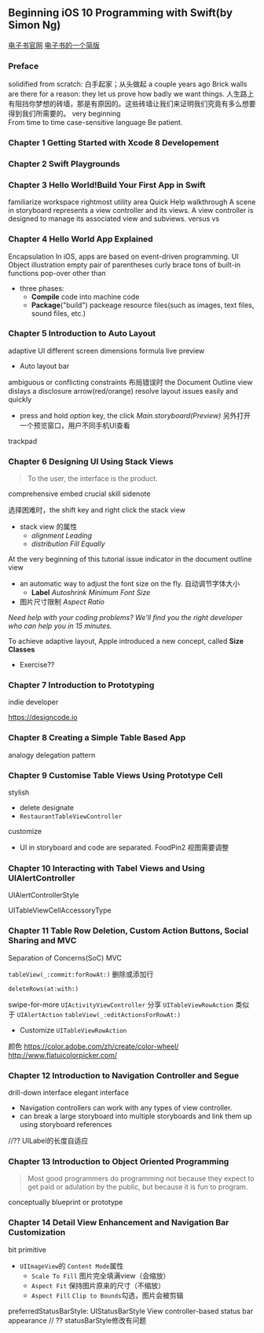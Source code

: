 Beginning iOS 10 Programming with Swift(by Simon Ng)
-----
[电子书官网](http://www.appcoda.com/swift/)
[电子书的一个简版](http://www.appcoda.com/learnswift/index.html)


### Preface
solidified
from scratch: 白手起家；从头做起
a couple years ago
Brick walls are there for a reason: they let us prove how badly we want things. 
人生路上有阻挡你梦想的砖墙，那是有原因的。这些砖墙让我们来证明我们究竟有多么想要得到我们所需要的。
very beginning  
From time to time
case-sensitive language
Be patient.

### Chapter 1 Getting Started with Xcode 8 Developement

### Chapter 2 Swift Playgrounds

### Chapter 3 Hello World!Build Your First App in Swift
familiarize
workspace
rightmost
utility area
Quick Help
walkthrough
A scene in storyboard represents a view controller and its views.
A view controller is designed to manage its associated view and subviews.
versus   vs

### Chapter 4 Hello World App Explained
Encapsulation
In iOS, apps are based on event-driven programming.
UI Object
illustration
empty pair of parentheses
curly brace
tons of built-in functions
pop-over
other than
- three phases:
    + **Compile**   code into machine code
    + **Package**("build")  packeage resource files(such as images, text files, sound files, etc.) 

### Chapter 5 Introduction to Auto Layout
adaptive UI
different screen dimensions
formula
live preview
- Auto layout bar

ambiguous or conflicting constraints
布局错误时 the Document Outline view dislays a disclosure arrow(red/orange)
resolve layout issues easily and quickly

- press and hold *option* key, the click *Main.storyboard(Preview)*     另外打开一个预览窗口，用户不同手机UI查看

trackpad

### Chapter 6 Designing UI Using Stack Views
> To the user, the interface is the product.

comprehensive
embed
crucial skill
sidenote 

选择困难时，the shift key and right click the stack view
- stack view 的属性
    + *alignment* *Leading*
    + *distribution* *Fill Equally*

At the very beginning of this tutorial
issue indicator in the document outline view
- an automatic way to adjust the font size on the fly. 自动调节字体大小
    + **Label** *Autoshrink* *Minimum Font Size*
- 图片尺寸限制 *Aspect Ratio*

*Need help with your coding problems? We'll find you the right developer who can help you in 15 minutes.*

To achieve adaptive layout, Apple introduced a new concept, called **Size Classes**

- Exercise??

### Chapter 7 Introduction to Prototyping
indie developer

https://designcode.io

### Chapter 8 Creating a Simple Table Based App
analogy
delegation pattern

### Chapter 9 Customise Table Views Using Prototype Cell
stylish
- delete
designate
- `RestaurantTableViewController`

customize

- UI in storyboard and code are separated.
FoodPin2 视图需要调整


### Chapter 10 Interacting with Tabel Views and Using UIAlertController

UIAlertControllerStyle

UITableViewCellAccessoryType

### Chapter 11 Table Row Deletion, Custom Action Buttons, Social Sharing and MVC
Separation of Concerns(SoC)     MVC

`tableView(_:commit:forRowAt:)`  删除或添加行

`deleteRows(at:with:)`

swipe-for-more
`UIActivityViewController`  分享
`UITableViewRowAction`  类似于 `UIAlertAction`
`tableView(_:editActionsForRowAt:)`

- Customize `UITableViewRowAction`

颜色
https://color.adobe.com/zh/create/color-wheel/
http://www.flatuicolorpicker.com/

### Chapter 12 Introduction to Navigation Controller and Segue
drill-down interface
elegant interface
- Navigation controllers can work with any types of view controller.
- can break a large storyboard into multiple storyboards and link them up using storyboard references

//?? UILabel的长度自适应

### Chapter 13 Introduction to Object Oriented Programming
> Most good programmers do programming not because they expect to get paid or adulation by the public, but because it is fun to program.

conceptually
blueprint or prototype

### Chapter 14 Detail View Enhancement and Navigation Bar Customization
bit primitive
- `UIImageView`的 `Content Mode`属性
    + `Scale To Fill` 图片完全填满view（会缩放）
    + `Aspect Fit` 保持图片原来的尺寸（不缩放）
    + `Aspect Fill` `Clip to Bounds`勾选，图片会被剪辑

preferredStatusBarStyle: UIStatusBarStyle 
View controller-based status bar appearance
// ?? statusBarStyle修改有问题





